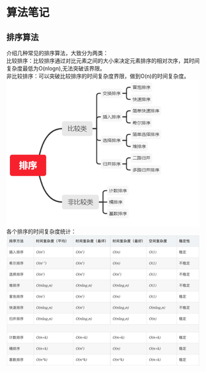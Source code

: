 # 算法笔记
## 排序算法
介绍几种常见的排序算法，大致分为两类：  
比较排序：比较排序通过对比元素之间的大小来决定元素排序的相对次序，其时间复杂度最低为O(nlogn),无法突破该界限。  
非比较排序：可以突破比较排序的时间复杂度界限，做到O(n)的时间复杂度。    
![插入排序](../picture/sort.png)  
各个排序的时间复杂度统计：  
![时间复杂度](../picture/排序时间复杂度.png)  



